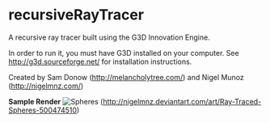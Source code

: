 recursiveRayTracer
==================

A recursive ray tracer built using the G3D Innovation Engine.

In order to run it, you must have G3D installed on your computer. See http://g3d.sourceforge.net/ for installation instructions.

Created by Sam Donow (http://melancholytree.com/) and Nigel Munoz (http://nigelmnz.com/)

**Sample Render**
![Spheres](http://fc06.deviantart.net/fs70/f/2014/349/5/e/ray_traced_spheres_by_nigelmnz-d89ywlq.jpg "Spheres")
(http://nigelmnz.deviantart.com/art/Ray-Traced-Spheres-500474510)
